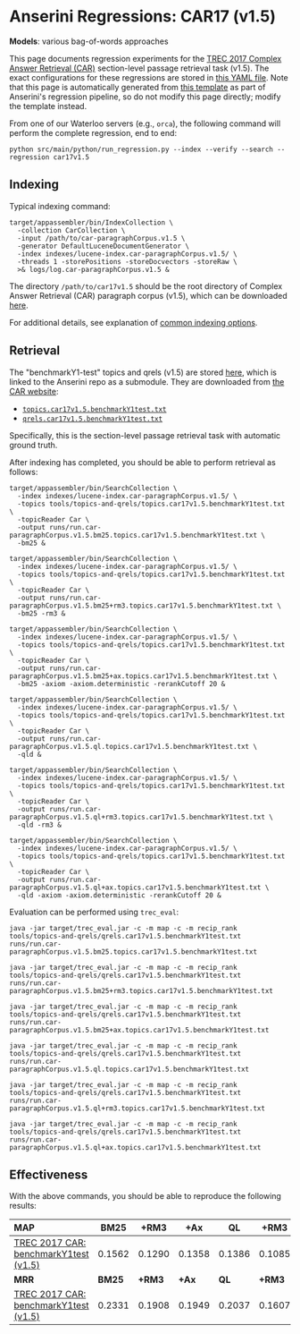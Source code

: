 # Anserini Regressions: CAR17 (v1.5)

**Models**: various bag-of-words approaches

This page documents regression experiments for the [TREC 2017 Complex Answer Retrieval (CAR)](http://trec-car.cs.unh.edu/) section-level passage retrieval task (v1.5).
The exact configurations for these regressions are stored in [this YAML file](../../src/main/resources/regression/car17v1.5.yaml).
Note that this page is automatically generated from [this template](../../src/main/resources/docgen/templates/car17v1.5.template) as part of Anserini's regression pipeline, so do not modify this page directly; modify the template instead.

From one of our Waterloo servers (e.g., `orca`), the following command will perform the complete regression, end to end:

```
python src/main/python/run_regression.py --index --verify --search --regression car17v1.5
```

## Indexing

Typical indexing command:

```
target/appassembler/bin/IndexCollection \
  -collection CarCollection \
  -input /path/to/car-paragraphCorpus.v1.5 \
  -generator DefaultLuceneDocumentGenerator \
  -index indexes/lucene-index.car-paragraphCorpus.v1.5/ \
  -threads 1 -storePositions -storeDocvectors -storeRaw \
  >& logs/log.car-paragraphCorpus.v1.5 &
```

The directory `/path/to/car17v1.5` should be the root directory of Complex Answer Retrieval (CAR) paragraph corpus (v1.5), which can be downloaded [here](http://trec-car.cs.unh.edu/datareleases/).

For additional details, see explanation of [common indexing options](../../docs/common-indexing-options.md).

## Retrieval

The "benchmarkY1-test" topics and qrels (v1.5) are stored [here](https://github.com/castorini/anserini-tools/tree/master/topics-and-qrels), which is linked to the Anserini repo as a submodule.
They are downloaded from [the CAR website](http://trec-car.cs.unh.edu/datareleases/):

+ [`topics.car17v1.5.benchmarkY1test.txt`](https://github.com/castorini/anserini-tools/tree/master/topics-and-qrels/topics.car17v1.5.benchmarkY1test.txt)
+ [`qrels.car17v1.5.benchmarkY1test.txt`](https://github.com/castorini/anserini-tools/tree/master/topics-and-qrels/qrels.car17v1.5.benchmarkY1test.txt)

Specifically, this is the section-level passage retrieval task with automatic ground truth.

After indexing has completed, you should be able to perform retrieval as follows:

```
target/appassembler/bin/SearchCollection \
  -index indexes/lucene-index.car-paragraphCorpus.v1.5/ \
  -topics tools/topics-and-qrels/topics.car17v1.5.benchmarkY1test.txt \
  -topicReader Car \
  -output runs/run.car-paragraphCorpus.v1.5.bm25.topics.car17v1.5.benchmarkY1test.txt \
  -bm25 &

target/appassembler/bin/SearchCollection \
  -index indexes/lucene-index.car-paragraphCorpus.v1.5/ \
  -topics tools/topics-and-qrels/topics.car17v1.5.benchmarkY1test.txt \
  -topicReader Car \
  -output runs/run.car-paragraphCorpus.v1.5.bm25+rm3.topics.car17v1.5.benchmarkY1test.txt \
  -bm25 -rm3 &

target/appassembler/bin/SearchCollection \
  -index indexes/lucene-index.car-paragraphCorpus.v1.5/ \
  -topics tools/topics-and-qrels/topics.car17v1.5.benchmarkY1test.txt \
  -topicReader Car \
  -output runs/run.car-paragraphCorpus.v1.5.bm25+ax.topics.car17v1.5.benchmarkY1test.txt \
  -bm25 -axiom -axiom.deterministic -rerankCutoff 20 &

target/appassembler/bin/SearchCollection \
  -index indexes/lucene-index.car-paragraphCorpus.v1.5/ \
  -topics tools/topics-and-qrels/topics.car17v1.5.benchmarkY1test.txt \
  -topicReader Car \
  -output runs/run.car-paragraphCorpus.v1.5.ql.topics.car17v1.5.benchmarkY1test.txt \
  -qld &

target/appassembler/bin/SearchCollection \
  -index indexes/lucene-index.car-paragraphCorpus.v1.5/ \
  -topics tools/topics-and-qrels/topics.car17v1.5.benchmarkY1test.txt \
  -topicReader Car \
  -output runs/run.car-paragraphCorpus.v1.5.ql+rm3.topics.car17v1.5.benchmarkY1test.txt \
  -qld -rm3 &

target/appassembler/bin/SearchCollection \
  -index indexes/lucene-index.car-paragraphCorpus.v1.5/ \
  -topics tools/topics-and-qrels/topics.car17v1.5.benchmarkY1test.txt \
  -topicReader Car \
  -output runs/run.car-paragraphCorpus.v1.5.ql+ax.topics.car17v1.5.benchmarkY1test.txt \
  -qld -axiom -axiom.deterministic -rerankCutoff 20 &
```

Evaluation can be performed using `trec_eval`:

```
java -jar target/trec_eval.jar -c -m map -c -m recip_rank tools/topics-and-qrels/qrels.car17v1.5.benchmarkY1test.txt runs/run.car-paragraphCorpus.v1.5.bm25.topics.car17v1.5.benchmarkY1test.txt

java -jar target/trec_eval.jar -c -m map -c -m recip_rank tools/topics-and-qrels/qrels.car17v1.5.benchmarkY1test.txt runs/run.car-paragraphCorpus.v1.5.bm25+rm3.topics.car17v1.5.benchmarkY1test.txt

java -jar target/trec_eval.jar -c -m map -c -m recip_rank tools/topics-and-qrels/qrels.car17v1.5.benchmarkY1test.txt runs/run.car-paragraphCorpus.v1.5.bm25+ax.topics.car17v1.5.benchmarkY1test.txt

java -jar target/trec_eval.jar -c -m map -c -m recip_rank tools/topics-and-qrels/qrels.car17v1.5.benchmarkY1test.txt runs/run.car-paragraphCorpus.v1.5.ql.topics.car17v1.5.benchmarkY1test.txt

java -jar target/trec_eval.jar -c -m map -c -m recip_rank tools/topics-and-qrels/qrels.car17v1.5.benchmarkY1test.txt runs/run.car-paragraphCorpus.v1.5.ql+rm3.topics.car17v1.5.benchmarkY1test.txt

java -jar target/trec_eval.jar -c -m map -c -m recip_rank tools/topics-and-qrels/qrels.car17v1.5.benchmarkY1test.txt runs/run.car-paragraphCorpus.v1.5.ql+ax.topics.car17v1.5.benchmarkY1test.txt
```

## Effectiveness

With the above commands, you should be able to reproduce the following results:

| **MAP**                                                                                                      | **BM25**  | **+RM3**  | **+Ax**   | **QL**    | **+RM3**  | **+Ax**   |
|:-------------------------------------------------------------------------------------------------------------|-----------|-----------|-----------|-----------|-----------|-----------|
| [TREC 2017 CAR: benchmarkY1test (v1.5)](https://github.com/castorini/anserini-tools/tree/master/topics-and-qrels/topics.car17v1.5.benchmarkY1test.txt/)| 0.1562    | 0.1290    | 0.1358    | 0.1386    | 0.1085    | 0.1048    |
| **MRR**                                                                                                      | **BM25**  | **+RM3**  | **+Ax**   | **QL**    | **+RM3**  | **+Ax**   |
| [TREC 2017 CAR: benchmarkY1test (v1.5)](https://github.com/castorini/anserini-tools/tree/master/topics-and-qrels/topics.car17v1.5.benchmarkY1test.txt/)| 0.2331    | 0.1908    | 0.1949    | 0.2037    | 0.1607    | 0.1524    |
